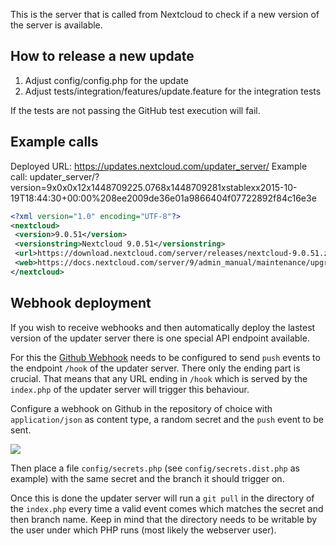 This is the server that is called from Nextcloud to check if a new version of the server is available.

## How to release a new update

1. Adjust config/config.php for the update
2. Adjust tests/integration/features/update.feature for the integration tests

If the tests are not passing the GitHub test execution will fail.

## Example calls

Deployed URL: https://updates.nextcloud.com/updater_server/
Example call: updater_server/?version=9x0x0x12x1448709225.0768x1448709281xstablexx2015-10-19T18:44:30+00:00%208ee2009de36e01a9866404f07722892f84c16e3e
```xml
<?xml version="1.0" encoding="UTF-8"?>
<nextcloud>
 <version>9.0.51</version>
 <versionstring>Nextcloud 9.0.51</versionstring>
 <url>https://download.nextcloud.com/server/releases/nextcloud-9.0.51.zip</url>
 <web>https://docs.nextcloud.com/server/9/admin_manual/maintenance/upgrade.html</web>
</nextcloud>
```

## Webhook deployment

If you wish to receive webhooks and then automatically deploy the lastest version of the updater server there is one special API endpoint available.

For this the [Github Webhook](https://developer.github.com/webhooks/) needs to be configured to send `push` events to the endpoint `/hook` of the updater server. There only the ending part is crucial. That means that any URL ending in `/hook` which is served by the `index.php` of the updater server will trigger this behaviour.

Configure a webhook on Github in the repository of choice with `application/json` as content type, a random secret and the `push` event to be sent.

![](docs/webhook.png)

Then place a file `config/secrets.php` (see `config/secrets.dist.php` as example) with the same secret and the branch it should trigger on.

Once this is done the updater server will run a `git pull` in the directory of the `index.php` every time a valid event comes which matches the secret and then branch name. Keep in mind that the directory needs to be writable by the user under which PHP runs (most likely the webserver user).
